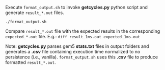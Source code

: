 Execute `format_output.sh` to invoke **getcycles.py** python script and generate `result_*.out` files.

`./format_output.sh`

Compare `result_*.out` file with the expected results in the corresponding `expected_*.out` file. E.g.: `diff result_1ms.out expected_1ms.out`

Note: **getcycles.py** parses gem5 **stats.txt** files in output folders and generates a **.csv** file containing execution time normalized to no persistence (i.e., vanilla). `format_output.sh` uses this **.csv** file to produce formatted `result_*.out`.
